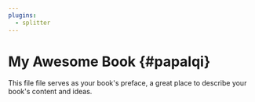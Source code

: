 ```yaml
---
plugins:
  - splitter
---
```


# My Awesome Book {#papalqi}

This file file serves as your book's preface, a great place to describe your book's content and ideas.

